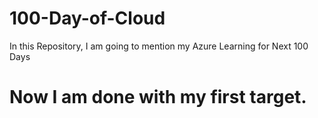 # 100-Day-of-Cloud
In this Repository, I am going to mention my Azure Learning for Next 100 Days


  
# Now I am done with my first target.







